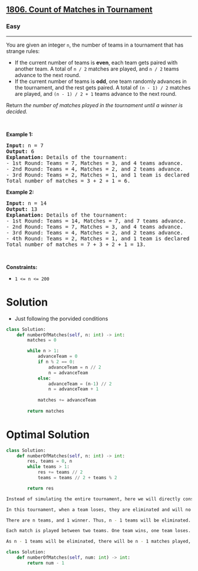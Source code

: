<h2><a href="https://leetcode.com/problems/count-of-matches-in-tournament">1806. Count of Matches in Tournament</a></h2><h3>Easy</h3><hr><p>You are given an integer <code>n</code>, the number of teams in a tournament that has strange rules:</p>

<ul>
	<li>If the current number of teams is <strong>even</strong>, each team gets paired with another team. A total of <code>n / 2</code> matches are played, and <code>n / 2</code> teams advance to the next round.</li>
	<li>If the current number of teams is <strong>odd</strong>, one team randomly advances in the tournament, and the rest gets paired. A total of <code>(n - 1) / 2</code> matches are played, and <code>(n - 1) / 2 + 1</code> teams advance to the next round.</li>
</ul>

<p>Return <em>the number of matches played in the tournament until a winner is decided.</em></p>

<p>&nbsp;</p>
<p><strong class="example">Example 1:</strong></p>

<pre>
<strong>Input:</strong> n = 7
<strong>Output:</strong> 6
<strong>Explanation:</strong> Details of the tournament: 
- 1st Round: Teams = 7, Matches = 3, and 4 teams advance.
- 2nd Round: Teams = 4, Matches = 2, and 2 teams advance.
- 3rd Round: Teams = 2, Matches = 1, and 1 team is declared the winner.
Total number of matches = 3 + 2 + 1 = 6.
</pre>

<p><strong class="example">Example 2:</strong></p>

<pre>
<strong>Input:</strong> n = 14
<strong>Output:</strong> 13
<strong>Explanation:</strong> Details of the tournament:
- 1st Round: Teams = 14, Matches = 7, and 7 teams advance.
- 2nd Round: Teams = 7, Matches = 3, and 4 teams advance.
- 3rd Round: Teams = 4, Matches = 2, and 2 teams advance.
- 4th Round: Teams = 2, Matches = 1, and 1 team is declared the winner.
Total number of matches = 7 + 3 + 2 + 1 = 13.
</pre>

<p>&nbsp;</p>
<p><strong>Constraints:</strong></p>

<ul>
	<li><code>1 &lt;= n &lt;= 200</code></li>
</ul>

# Solution 
* Just following the porvided conditions 

```python
class Solution:
    def numberOfMatches(self, n: int) -> int:
        matches = 0

        while n > 1:
            advanceTeam = 0
            if n % 2 == 0:
                advanceTeam = n // 2
                n = advanceTeam
            else:
                advanceTeam = (n-1) // 2
                n = advanceTeam + 1
            
            matches += advanceTeam
        
        return matches
```

# Optimal Solution 
```python
class Solution:
    def numberOfMatches(self, n: int) -> int:
        res, teams = 0, n
        while teams > 1:
            res += teams // 2
            teams = teams // 2 + teams % 2

        return res
```

```bash
Instead of simulating the entire tournament, here we will directly consider the beginning and end of the tournament.

In this tournament, when a team loses, they are eliminated and will no longer play any matches.

There are n teams, and 1 winner. Thus, n - 1 teams will be eliminated.

Each match is played between two teams. One team wins, one team loses. Thus, each match eliminates exactly one team.

As n - 1 teams will be eliminated, there will be n - 1 matches played, with each match eliminating a team.
```

```python
class Solution:
    def numberOfMatches(self, num: int) -> int:
        return num - 1
```
